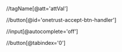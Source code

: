 //tagName[@att='attVal']

//button[@id='onetrust-accept-btn-handler']

//input[@autocomplete='off']

//button[@tabindex='0']